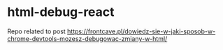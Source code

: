 # html-debug-react
Repo related to post https://frontcave.pl/dowiedz-sie-w-jaki-sposob-w-chrome-devtools-mozesz-debugowac-zmiany-w-html/
